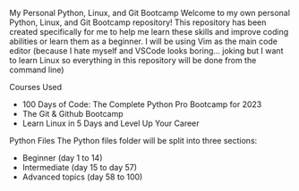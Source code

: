My Personal Python, Linux, and Git Bootcamp
Welcome to my own personal Python, Linux, and Git Bootcamp repository! This repository has been created specifically for me to help me learn these skills and improve coding abilities or learn them as a beginner. I will be using Vim as the main code editor (because I hate myself and VSCode looks boring... joking but I want to learn Linux so everything in this repository will be done from the command line)


Courses Used
- 100 Days of Code: The Complete Python Pro Bootcamp for 2023
- The Git & Github Bootcamp
- Learn Linux in 5 Days and Level Up Your Career


Python Files
The Python files folder will be split into three sections:

- Beginner (day 1 to 14)
- Intermediate (day 15 to day 57)
- Advanced topics (day 58 to 100)
